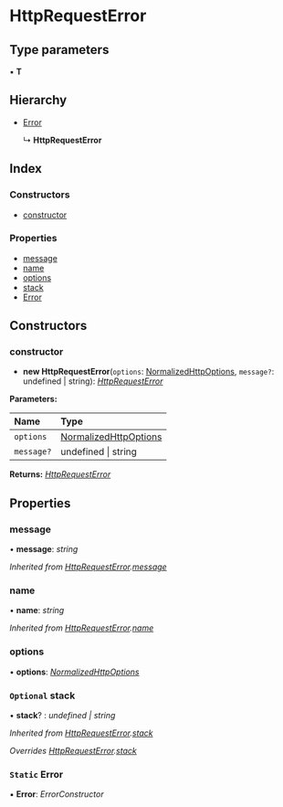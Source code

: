 # HttpRequestError

## Type parameters

▪ **T**

## Hierarchy

* [Error](httprequesterror.md#static-error)

  ↳ **HttpRequestError**

## Index

### Constructors

* [constructor](httprequesterror.md#constructor)

### Properties

* [message](httprequesterror.md#message)
* [name](httprequesterror.md#name)
* [options](httprequesterror.md#options)
* [stack](httprequesterror.md#optional-stack)
* [Error](httprequesterror.md#static-error)

## Constructors

### constructor

+ **new HttpRequestError**\(`options`: [NormalizedHttpOptions](../interfaces/normalizedhttpoptions.md), `message?`: undefined \| string\): [_HttpRequestError_](httprequesterror.md)

**Parameters:**

| Name | Type |
| :--- | :--- |
| `options` | [NormalizedHttpOptions](../interfaces/normalizedhttpoptions.md) |
| `message?` | undefined \| string |

**Returns:** [_HttpRequestError_](httprequesterror.md)

## Properties

### message

• **message**: _string_

_Inherited from_ [_HttpRequestError_](httprequesterror.md)_._[_message_](httprequesterror.md#message)

### name

• **name**: _string_

_Inherited from_ [_HttpRequestError_](httprequesterror.md)_._[_name_](httprequesterror.md#name)

### options

• **options**: [_NormalizedHttpOptions_](../interfaces/normalizedhttpoptions.md)

### `Optional` stack

• **stack**? : _undefined \| string_

_Inherited from_ [_HttpRequestError_](httprequesterror.md)_._[_stack_](httprequesterror.md#optional-stack)

_Overrides_ [_HttpRequestError_](httprequesterror.md)_._[_stack_](httprequesterror.md#optional-stack)

### `Static` Error

▪ **Error**: _ErrorConstructor_

